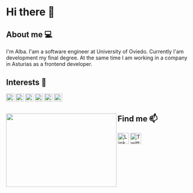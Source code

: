 # Hi there 👋

## About me :computer:

I'm Alba. I'am a software engineer at University of Oviedo. Currently I'am development my final degree. At the same time I am working in a company in Asturias as a frontend developer.

## Interests :briefcase:

<img alt="Angular" width="22px" src="https://cdn.jsdelivr.net/npm/simple-icons@3.0.1/icons/angular.svg" /> <img alt="TypeScript" width="22px" src="https://cdn.jsdelivr.net/npm/simple-icons@3.0.1/icons/typescript.svg" />
<img alt="Spring boot" width="22px" src="https://cdn.jsdelivr.net/npm/simple-icons@3.0.1/icons/spring.svg" />
<img alt="Java" width="22px" src="https://cdn.jsdelivr.net/npm/simple-icons@3.0.1/icons/java.svg" />
<img alt="JavaScript" width="22px" src="https://cdn.jsdelivr.net/npm/simple-icons@3.0.1/icons/javascript.svg" />
<img alt="Git" width="22px" src="https://cdn.jsdelivr.net/npm/simple-icons@3.0.1/icons/git.svg" />

## Find me :mailbox:<img align="left" width="300" height="200" src="https://media.giphy.com/media/xVRRDVP6lqtNQJrzN7/giphy.gif">

[<img alt="LinkedIn" width="30px" src="https://cdn.jsdelivr.net/npm/simple-icons@v3.0.1/icons/linkedin.svg" />](https://es.linkedin.com/in/alba-serena)
[<img alt="Twitter" width="30px" src="https://cdn.jsdelivr.net/npm/simple-icons@3.0.1/icons/twitter.svg" />](https://twitter.com/AlbaSerena18)

<!--
**AlbaSS18/AlbaSS18** is a ✨ _special_ ✨ repository because its `README.md` (this file) appears on your GitHub profile.

Here are some ideas to get you started:

- 🔭 I’m currently working on ...
- 🌱 I’m currently learning ...
- 👯 I’m looking to collaborate on ...
- 🤔 I’m looking for help with ...
- 💬 Ask me about ...
- 📫 How to reach me: ...
- 😄 Pronouns: ...
- ⚡ Fun fact: ...
-->
